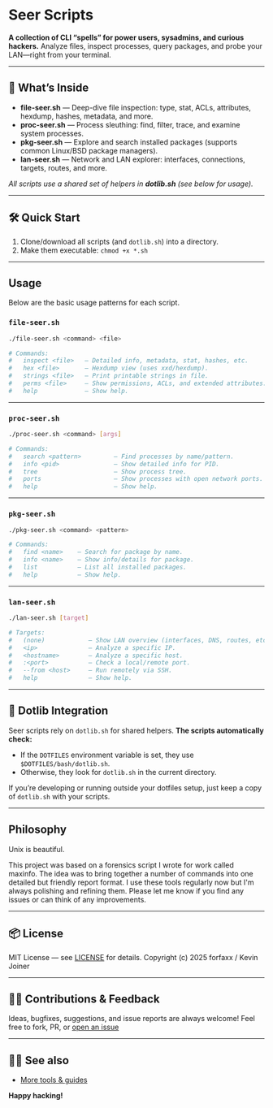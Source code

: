 # Seer Scripts

**A collection of CLI “spells” for power users, sysadmins, and curious hackers.**
Analyze files, inspect processes, query packages, and probe your LAN—right from your terminal.

---

## 🚀 What’s Inside

* **file-seer.sh** — Deep-dive file inspection: type, stat, ACLs, attributes, hexdump, hashes, metadata, and more.
* **proc-seer.sh** — Process sleuthing: find, filter, trace, and examine system processes.
* **pkg-seer.sh** — Explore and search installed packages (supports common Linux/BSD package managers).
* **lan-seer.sh** — Network and LAN explorer: interfaces, connections, targets, routes, and more.

*All scripts use a shared set of helpers in **dotlib.sh** (see below for usage).*

---

## 🛠️ Quick Start

1. Clone/download all scripts (and `dotlib.sh`) into a directory.
2. Make them executable:
   `chmod +x *.sh`

---

## Usage

Below are the basic usage patterns for each script.

### `file-seer.sh`

```sh
./file-seer.sh <command> <file>

# Commands:
#   inspect <file>   — Detailed info, metadata, stat, hashes, etc.
#   hex <file>       — Hexdump view (uses xxd/hexdump).
#   strings <file>   — Print printable strings in file.
#   perms <file>     — Show permissions, ACLs, and extended attributes.
#   help             — Show help.
```

---

### `proc-seer.sh`

```sh
./proc-seer.sh <command> [args]

# Commands:
#   search <pattern>         — Find processes by name/pattern.
#   info <pid>               — Show detailed info for PID.
#   tree                     — Show process tree.
#   ports                    — Show processes with open network ports.
#   help                     — Show help.
```

---

### `pkg-seer.sh`

```sh
./pkg-seer.sh <command> <pattern>

# Commands:
#   find <name>    — Search for package by name.
#   info <name>    — Show info/details for package.
#   list           — List all installed packages.
#   help           — Show help.
```

---

### `lan-seer.sh`

```sh
./lan-seer.sh [target]

# Targets:
#   (none)            — Show LAN overview (interfaces, DNS, routes, etc.)
#   <ip>              — Analyze a specific IP.
#   <hostname>        — Analyze a specific host.
#   :<port>           — Check a local/remote port.
#   --from <host>     — Run remotely via SSH.
#   help              — Show help.
```

---

## 🧰 Dotlib Integration

Seer scripts rely on `dotlib.sh` for shared helpers.
**The scripts automatically check:**

* If the `DOTFILES` environment variable is set, they use `$DOTFILES/bash/dotlib.sh`.
* Otherwise, they look for `dotlib.sh` in the current directory.

If you’re developing or running outside your dotfiles setup, just keep a copy of `dotlib.sh` with your scripts.

---

## Philosophy

Unix is beautiful.

This project was based on a forensics script I wrote for work called maxinfo. The idea was to bring together a number of commands into one detailed but friendly report format. I use these tools regularly now but I'm always polishing and refining them. Please let me know if you find any issues or can think of any improvements. 


---

## 📦 License

MIT License — see [LICENSE](./LICENSE) for details.
Copyright (c) 2025 forfaxx / Kevin Joiner

---

## 🙋‍♂️ Contributions & Feedback

Ideas, bugfixes, suggestions, and issue reports are always welcome!
Feel free to fork, PR, or [open an issue](https://github.com/forfaxx/seer-scripts/issues) 

---

## 🏴‍☠️ See also

* [More tools & guides](https://github.com/forfaxx/)

 **Happy hacking!**

